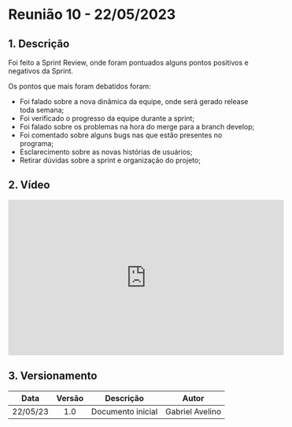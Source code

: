 # Reunião 10 - 22/05/2023

## 1. Descrição

Foi feito a Sprint Review, onde foram pontuados alguns pontos positivos e negativos da Sprint.

Os pontos que mais foram debatidos foram:

- Foi falado sobre a nova dinâmica da equipe, onde será gerado release toda semana;
- Foi verificado o progresso da equipe durante a sprint;
- Foi falado sobre os problemas na hora do merge para a branch develop;
- Foi comentado sobre alguns bugs nas que estão presentes no programa;
- Esclarecimento sobre as novas histórias de usuários;
- Retirar dúvidas sobre a sprint e organização do projeto;

## 2. Vídeo

<center>

<iframe width="560" height="315" src="https://www.youtube.com/embed/xcDJrTeroSQ" title="YouTube video player" frameborder="0" allow="accelerometer; autoplay; clipboard-write; encrypted-media; gyroscope; picture-in-picture; web-share" allowfullscreen></iframe>

</center>

## 3. Versionamento

<center>

|    Data    | Versão |            Descrição             |      Autor      |
| :--------: | :----: | :------------------------------: | :-------------: |
|      22/05/23      |  1.0   |               Documento inicial                   |       Gabriel Avelino          |

</center>